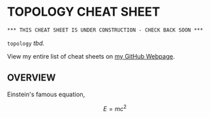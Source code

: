 # TOPOLOGY CHEAT SHEET

```txt
*** THIS CHEAT SHEET IS UNDER CONSTRUCTION - CHECK BACK SOON ***
```

`topology` _tbd._

View my entire list of cheat sheets on
[my GitHub Webpage](https://jeffdecola.github.io/my-cheat-sheets/).

## OVERVIEW

Einstein's famous equation,

$$
E=mc^2
$$
